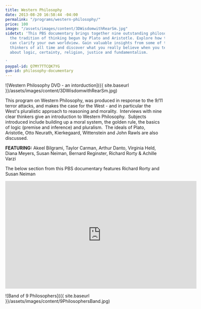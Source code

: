 ```yaml
---
title: Western Philosophy
date: 2013-08-20 16:58:44 -04:00
permalink: "/programs/western-philosophy/"
price: 100
image: "/assets/images/content/3DWisdomwithRearSm.jpg"
sidetxt: 'This PBS documentary brings together nine outstanding philosophers to explain
  the tradition of thinking begun by Plato and Aristotle. Explore how this tradition
  can clarify your own worldview. Gain valuable insights from some of the greatest
  thinkers of all time and discover what you really believe when you test your assumptions
  about logic, certainty, religion, justice and fundamentalism.

'
paypal-id: Q7MY7TTCQK7YG
gum-id: philosophy-documentary
---
```


![Western Philosophy DVD - an intorduction]({{ site.baseurl }}/assets/images/content/3DWisdomwithRearSm.jpg)

This program on Western Philosophy, was produced in response to the 9/11 terror attacks, and makes the case for the West - and in particular the West's pluralistic approach to reasoning and morality.  Interviews with nine clear thinkers give an introduction to Western Philosophy.  Subjects introduced include building up a moral system, the golden rule, the basics of logic (premise and inference) and pluralism.  The ideals of Plato, Aristotle, Otto Neurath, Kierkegaard, Wittenstein and John Rawls are also discussed.

**FEATURING:** Akeel Bilgrami, Taylor Carman, Arthur Danto, Virginia Held, Diana Meyers, Susan Neiman, Bernard Reginster, Richard Rorty &amp; Achille Varzi

The below section from this PBS documentary features Richard Rorty and Susan Neiman

<iframe width="604" height="340" src="https://www.youtube.com/embed/LY7JonOQJio?list=PLm2zChNEamqx4Xl5eNwZvsJDhUBGJchrZ&rel=0&amp;modestbranding=1&amp;autohide=1" class="yt" frameborder="0" allowfullscreen></iframe>

![Band of 9 Philosophers]({{ site.baseurl }}/assets/images/content/9PhilosophersBand.jpg)
